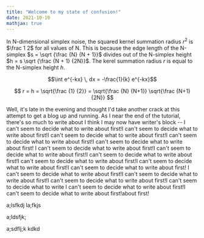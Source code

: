 ```yaml
---
title: "Welcome to my state of confusion!"
date: 2021-10-10
mathjax: true
---
```



In N-dimensional simplex noise, the squared kernel summation radius $r^2$ is $\frac 1 2$
for all values of N. This is because the edge length of the N-simplex $s = \sqrt {\frac {N} {N + 1}}$
divides out of the N-simplex height $h = s \sqrt {\frac {N + 1} {2N}}$.
The kerel summation radius $r$ is equal to the N-simplex height $h$.

$$\int e^{-kx} \, dx = -\frac{1}{k} e^{-kx}$$

$$ r = h = \sqrt{\frac {1} {2}} = \sqrt{\frac {N} {N+1}} \sqrt{\frac {N+1} {2N}} $$

Well, it's late in the evening and thought I'd take another crack at this attempt to get a blog up and running.  As I near the end of the tutorial,
there's so much to write about I think I may now have writer's block -- I can't seem to decide what to write about first!I can't seem to decide what to
write about first!I can't seem to decide what to write about first!I can't seem to decide what to write about first!I can't seem to decide what to write about first!
I can't seem to decide what to write about first!I can't seem to decide what to write about first!I can't seem to decide what to write about first!I can't 
seem to decide what to write about first!I can't seem to decide what to write about first!I can't seem to decide what to write about first!
I can't seem to decide what to write about first!I can't seem to decide what to write about first!I can't seem to decide what to write about first!I can't seem to decide what to write 
I can't seem to decide what to write about first!I can't seem to decide what to write about first!about first!

a;lsfkdj
la;fkjs

a;ldsfjk;

a;sdflj;k
kdkd
